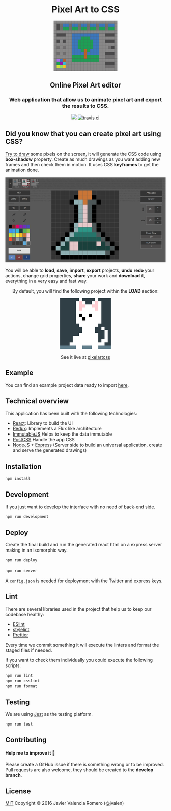<h1 align="center">Pixel Art to CSS</h1>
<p align="center">
  <img width="200" src="screenshots/tree-pixelartcss.png">
</p>
<h2 align="center">Online Pixel Art editor</h2>
<p align="center">
  <h3 align="center">
    Web application that allow us to animate pixel art and export the results to CSS.
  </h3>
</p>
<p align="center">
  <a target='_blank' href='http://www.recurse.com' title='Made at the Recurse Center'><img src='https://cloud.githubusercontent.com/assets/2883345/11325206/336ea5f4-9150-11e5-9e90-d86ad31993d8.png' height='20px'/></a>
  <a href="https://travis-ci.com/jvalen/pixel-art-react"><img src="https://travis-ci.com/jvalen/pixel-art-react.svg?branch=master" alt="travis ci"></a>
</p>

## Did you know that you can create pixel art using CSS?

[Try to draw](https://www.pixelartcss.com/) some pixels on the screen, it will generate the CSS code using **box-shadow** property. Create as much drawings as you want adding new frames and then check them in motion. It uses CSS **keyframes** to get the animation done.

<p align="center">
  <img src="screenshots/screenshot-potion.png">
</p>

You will be able to **load**, **save**, **import**, **export** projects, **undo** **redo** your actions, change grid properties, **share** your work and **download** it, everything in a very easy and fast way.

<p align="center">
  By default, you will find the following project within the <b>LOAD</b> section:
</p>

<p align="center">
  <img src="screenshots/animation-cat.gif">
</p>

<p align="center">
  See it live at
  <a target='_blank' href='https://www.pixelartcss.com/' title='pixelartcss'>
    pixelartcss
  </a>
</p>

## Example

You can find an example project data ready to import [here](examples/import-export/cat.txt).

## Technical overview

This application has been built with the following technologies:

- [React](https://facebook.github.io/react/): Library to build the UI
- [Redux](http://redux.js.org/): Implements a Flux like architecture
- [ImmutableJS](https://facebook.github.io/immutable-js/) Helps to keep the data immutable
- [PostCSS](https://github.com/postcss/postcss) Handle the app CSS
- [NodeJS](https://nodejs.org/en/) + [Express](http://expressjs.com/) (Server side to build an universal application, create and serve the generated drawings)

## Installation

```bash
npm install
```

## Development

If you just want to develop the interface with no need of back-end side.

```bash
npm run development
```

## Deploy

Create the final build and run the generated react html on a express server making in an isomorphic way.

```bash
npm run deploy

npm run server
```

A `config.json` is needed for deployment with the Twitter and express keys.

## Lint

There are several libraries used in the project that help us to keep our codebase healthy:

- [ESlint](https://eslint.org/)
- [stylelint](https://stylelint.io/)
- [Prettier](https://prettier.io/)

Every time we commit something it will execute the linters and format the staged files if needed.

If you want to check them individually you could execute the following scripts:

```bash
npm run lint
npm run csslint
npm run format
```

## Testing

We are using [Jest](https://jestjs.io/) as the testing platform.

```bash
npm run test
```

## Contributing

#### Help me to improve it :seedling:

Please create a GitHub issue if there is something wrong or to be improved. Pull requests are also welcome, they should be created to the **develop branch**.

## License

[MIT](https://opensource.org/licenses/mit-license.php)
Copyright © 2016 Javier Valencia Romero (@jvalen)
